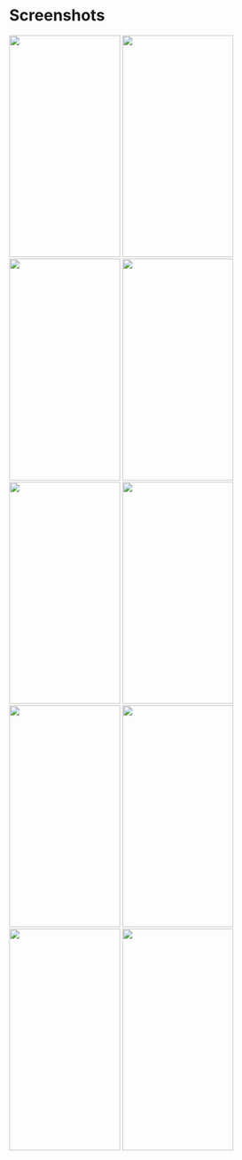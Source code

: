 # Screenshots

<img src = "https://github.com/Shahbanps/Levelup-Lounge/assets/93571329/c008c423-1bf6-4ad5-8385-3765bacf641e" width = 200 height = "400">
<img src = "https://github.com/Shahbanps/Levelup-Lounge/assets/93571329/f934cd24-5585-4bb5-bc9e-dcb0c9c183d3" width = 200 height = "400">
<img src = "https://github.com/Shahbanps/Levelup-Lounge/assets/93571329/c484d479-c82c-4b99-975f-70e57744da5f" width = 200 height = "400">
<img src = "https://github.com/Shahbanps/Levelup-Lounge/assets/93571329/e03e140a-a251-4dfa-af20-d51e47f9b8ee" width = 200 height = "400">
<img src = "https://github.com/Shahbanps/Levelup-Lounge/assets/93571329/093bd3c2-2ecb-4797-98c1-62dca86329a3" width = 200 height = "400">
<img src = "https://github.com/Shahbanps/Levelup-Lounge/assets/93571329/6d0648d7-25bc-49dd-9ec0-86b49c85bf1a" width = 200 height = "400">
<img src = "https://github.com/Shahbanps/Levelup-Lounge/assets/93571329/bfc14529-b525-42d5-818d-36fcf429800e" width = 200 height = "400">
<img src = "https://github.com/Shahbanps/Levelup-Lounge/assets/93571329/7aa2889c-030c-4223-bfb4-00226b6432e5" width = 200 height = "400">
<img src = "https://github.com/Shahbanps/Levelup-Lounge/assets/93571329/b3080058-08fb-4326-a82b-a3da5d133ead" width = 200 height = "400">
<img src = "https://github.com/Shahbanps/Levelup-Lounge/assets/93571329/2d074d19-ba9a-4da7-b738-b6e643c1ff0e" width = 200 height = "400">




